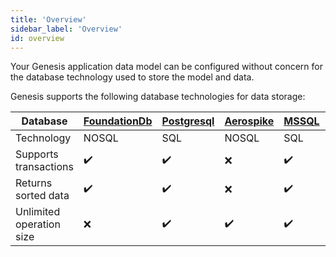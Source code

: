 ```yaml
---
title: 'Overview'
sidebar_label: 'Overview'
id: overview
---
```


Your Genesis application data model can be configured without concern for the database technology used to store the model and data.

Genesis supports the following database technologies for data storage:

| Database | [FoundationDb](/database/database-technology/foundationdb/) | [Postgresql](/database/database-technology/sql/#postgresql) | [Aerospike](/database/database-technology/aerospike/) | [MSSQL](/database/database-technology/sql/#ms-sql) | [Oracle](/database/database-technology/sql/#oracle) |
| --- | --- | --- | --- |---------------------------------------------------|-----------------------------------------------------|
| Technology | NOSQL | SQL | NOSQL | SQL                                               | SQL                                                 |
| Supports transactions | ✔️ | ✔️ | ❌ | ✔️                                                | ✔️                                                  |
| Returns sorted data | ✔️ | ✔️ | ❌ | ✔️                                                | ✔️                                                  |
| Unlimited operation size | ❌ | ✔️ | ✔️ | ✔️                                                | ✔️                                                  |

